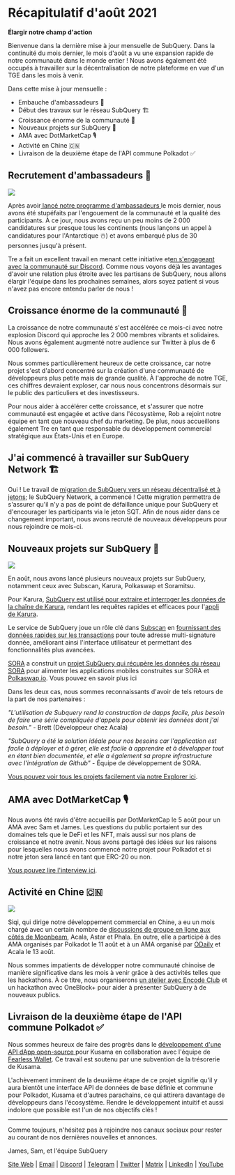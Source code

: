 # Récapitulatif d'août 2021

**Élargir notre champ d'action**

Bienvenue dans la dernière mise à jour mensuelle de SubQuery. Dans la continuité du mois dernier, le mois d'août a vu une expansion rapide de notre communauté dans le monde entier ! Nous avons également été occupés à travailler sur la décentralisation de notre plateforme en vue d'un TGE dans les mois à venir.

Dans cette mise à jour mensuelle :

-   Embauche d'ambassadeurs 👩
-   Début des travaux sur le réseau SubQuery 🏗
-   Croissance énorme de la communauté 🚀
-   Nouveaux projets sur SubQuery 🤝
-   AMA avec DotMarketCap 🎙
-   Activité en Chine 🇨🇳
-   Livraison de la deuxième étape de l'API commune Polkadot ✅

## Recrutement d'ambassadeurs 👩

![](https://miro.medium.com/max/1400/0*_nOcsPjhQxta_FPH)

Après avoir[ lancé notre programme d'ambassadeurs ](https://subquery.medium.com/introducing-the-subquery-ambassador-program-aa82613ab804)le mois dernier, nous avons été stupéfaits par l'engouement de la communauté et la qualité des participants. À ce jour, nous avons reçu un peu moins de 2 000 candidatures sur presque tous les continents (nous lançons un appel à candidatures pour l'Antarctique ☃️) et avons embarqué plus de 30 personnes jusqu'à présent.

Tre a fait un excellent travail en menant cette initiative et[en s'engageant avec la communauté sur Discord](https://discord.com/invite/78zg8aBSMG). Comme nous voyons déjà les avantages d'avoir une relation plus étroite avec les partisans de SubQuery, nous allons élargir l'équipe dans les prochaines semaines, alors soyez patient si vous n'avez pas encore entendu parler de nous !

## Croissance énorme de la communauté 🚀

La croissance de notre communauté s'est accélérée ce mois-ci avec notre explosion Discord qui approche les 2 000 membres vibrants et solidaires. Nous avons également augmenté notre audience sur Twitter à plus de 6 000 followers.

Nous sommes particulièrement heureux de cette croissance, car notre projet s'est d'abord concentré sur la création d'une communauté de développeurs plus petite mais de grande qualité. À l'approche de notre TGE, ces chiffres devraient exploser, car nous nous concentrons désormais sur le public des particuliers et des investisseurs.

Pour nous aider à accélérer cette croissance, et s'assurer que notre communauté est engagée et active dans l'écosystème, Rob a rejoint notre équipe en tant que nouveau chef du marketing. De plus, nous accueillons également Tre en tant que responsable du développement commercial stratégique aux États-Unis et en Europe.

## J'ai commencé à travailler sur SubQuery Network 🏗

Oui ! Le travail de [migration de SubQuery vers un réseau décentralisé et à jetons](https://subquery.medium.com/the-subquery-network-a-summary-46cde0acb010); le SubQuery Network, a commencé ! Cette migration permettra de s'assurer qu'il n'y a pas de point de défaillance unique pour SubQuery et d'encourager les participants via le jeton SQT. Afin de nous aider dans ce changement important, nous avons recruté de nouveaux développeurs pour nous rejoindre ce mois-ci.

## Nouveaux projets sur SubQuery 🤝

![](https://miro.medium.com/max/4800/1*yUruZPSKP_0BA6mA72P8xg.gif)

En août, nous avons lancé plusieurs nouveaux projets sur SubQuery, notamment ceux avec Subscan, Karura, Polkaswap et Soramitsu.

Pour Karura, [SubQuery est utilisé pour extraire et interroger les données de la chaîne de Karura](https://subquery.medium.com/karura-integrates-with-subquery-to-aggregate-and-serve-defi-data-to-kusama-builders-d34f0e722311?source=your_stories_page-------------------------------------), rendant les requêtes rapides et efficaces pour l'[appli de Karura](https://apps.karura.network/).

Le service de SubQuery joue un rôle clé dans [Subscan](https://www.subscan.io/) en [fournissant des données rapides sur les transactions](https://subquery.medium.com/subscans-multi-signature-tool-powered-by-subquery-926da3e4fc25?source=your_stories_page-------------------------------------) pour toute adresse multi-signature donnée, améliorant ainsi l'interface utilisateur et permettant des fonctionnalités plus avancées.

[SORA](https://sora.org/) a construit un [projet SubQuery qui récupère les données du réseau SORA](https://subquery.medium.com/sora-integrates-subquery-to-provide-data-to-the-sora-network-5a73f77a40aa?source=your_stories_page-------------------------------------) pour alimenter les applications mobiles construites sur SORA et [Polkaswap.io](http://polkaswap.io/). Vous pouvez en savoir plus ici

Dans les deux cas, nous sommes reconnaissants d'avoir de tels retours de la part de nos partenaires :

_"L'utilisation de Subquery rend la construction de dapps facile, plus besoin de faire une série compliquée d'appels pour obtenir les données dont j'ai besoin."_ - Brett (Développeur chez Acala)

_"SubQuery a été la solution idéale pour nos besoins car l'application est facile à déployer et à gérer, elle est facile à apprendre et à développer tout en étant bien documentée, et elle a également sa propre infrastructure avec l'intégration de Github"_ - Équipe de développement de SORA.

[Vous pouvez voir tous les projets facilement via notre Explorer ici](https://explorer.subquery.network/).

## AMA avec DotMarketCap 🎙

Nous avons été ravis d'être accueillis par DotMarketCap le 5 août pour un AMA avec Sam et James. Les questions du public portaient sur des domaines tels que le DeFi et les NFT, mais aussi sur nos plans de croissance et notre avenir. Nous avons partagé des idées sur les raisons pour lesquelles nous avons commencé notre projet pour Polkadot et si notre jeton sera lancé en tant que ERC-20 ou non.

[Vous pouvez lire l'interview ici](https://dotmarketcap.com/blog-detail/288/ama30-recap-polkawarriors-x-subquery).

## Activité en Chine 🇨🇳

![](https://miro.medium.com/max/1400/0*A5oqsryFRbGX0MDx)

Siqi, qui dirige notre développement commercial en Chine, a eu un mois chargé avec un certain nombre de [discussions de groupe en ligne aux côtés de Moonbeam](https://twitter.com/SubQueryNetwork/status/1425293137103122432/photo/1), Acala, Astar et Phala. En outre, elle a participé à des AMA organisés par Polkadot le 11 août et à un AMA organisé par [ODaily](http://www.odaily.com/) et Acala le 13 août.

Nous sommes impatients de développer notre communauté chinoise de manière significative dans les mois à venir grâce à des activités telles que les hackathons. À ce titre, nous organiserons [un atelier avec Encode Club](https://www.eventbrite.co.uk/e/polkadot-hackathon-subquery-workshop-tickets-167321106935?aff=ebdsoporgprofile) et un hackathon avec OneBlock+ pour aider à présenter SubQuery à de nouveaux publics.

## Livraison de la deuxième étape de l'API commune Polkadot ✅

Nous sommes heureux de faire des progrès dans le [développement d'une API dApp open-source ](https://docs.google.com/document/d/13L8HBwB6VB-n2g274FFFJKORYPJsq744C6H8iEDQ0-0/edit)pour Kusama en collaboration avec l'équipe de [Fearless Wallet](https://fearlesswallet.io/). Ce travail est soutenu par une subvention de la trésorerie de Kusama.

L'achèvement imminent de la deuxième étape de ce projet signifie qu'il y aura bientôt une interface API de données de base définie et commune pour Polkadot, Kusama et d'autres parachains, ce qui attirera davantage de développeurs dans l'écosystème. Rendre le développement intuitif et aussi indolore que possible est l'un de nos objectifs clés !

*****

Comme toujours, n'hésitez pas à rejoindre nos canaux sociaux pour rester au courant de nos dernières nouvelles et annonces.

James, Sam, et l'équipe SubQuery

[Site Web](https://subquery.network/) | [Email](mailto:hello@subquery.network) | [Discord](https://discord.com/invite/78zg8aBSMG) | [Telegram](https://t.me/subquerynetwork) | [Twitter](https://twitter.com/subquerynetwork) | [Matrix](https://matrix.to/#/#subquery:matrix.org) | [LinkedIn](https://www.linkedin.com/company/subquery) | [YouTube](https://www.youtube.com/channel/UCi1a6NUUjegcLHDFLr7CqLw)
